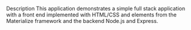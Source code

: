 Description
This application demonstrates a simple full stack application with a front end implemented with HTML/CSS and elements from the Materialize framework and the backend Node.js and Express. 
